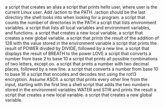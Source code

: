 a script that creates an alias
 a script that prints hello user, where user is the current Linux user.
Add /action to the PATH. /action should be the last directory the shell looks into when looking for a program.
 a script that counts the number of directories in the PATH
a script that lists environment variables.
a script that lists all local variables and environment variables, and functions.
 a script that creates a new local variable.
 a script that creates a new global variable.
a script that prints the result of the addition of 128 with the value stored in the environment variable
a script that prints the result of POWER divided by DIVIDE, followed by a new line.
a script that displays the result of BREATH to the power LOVE
a script that converts a number from base 2 to base 10
 a script that prints all possible combinations of two letters, except oo.
a script that prints a number with two decimal places, followed by a new line.
a script that converts a number from base 10 to base 16
a script that encodes and decodes text using the rot13 encryption. Assume ASCII.
 a script that prints every other line from the input, starting with the first line
a shell script that adds the two numbers stored in the environment variables WATER and STIR and prints the result
 a script that creates a new local variable.
 a script that creates a new global variable.
